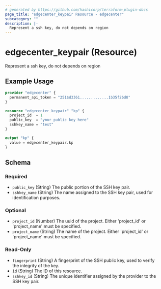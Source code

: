 ```yaml
---
# generated by https://github.com/hashicorp/terraform-plugin-docs
page_title: "edgecenter_keypair Resource - edgecenter"
subcategory: ""
description: |-
  Represent a ssh key, do not depends on region
---
```


# edgecenter_keypair (Resource)

Represent a ssh key, do not depends on region

## Example Usage

```terraform
provider "edgecenter" {
  permanent_api_token = "251$d3361.............1b35f26d8"
}

resource "edgecenter_keypair" "kp" {
  project_id  = 1
  public_key  = "your public key here"
  sshkey_name = "test"
}

output "kp" {
  value = edgecenter_keypair.kp
}
```

<!-- schema generated by tfplugindocs -->
## Schema

### Required

- `public_key` (String) The public portion of the SSH key pair.
- `sshkey_name` (String) The name assigned to the SSH key pair, used for identification purposes.

### Optional

- `project_id` (Number) The uuid of the project. Either 'project_id' or 'project_name' must be specified.
- `project_name` (String) The name of the project. Either 'project_id' or 'project_name' must be specified.

### Read-Only

- `fingerprint` (String) A fingerprint of the SSH public key, used to verify the integrity of the key.
- `id` (String) The ID of this resource.
- `sshkey_id` (String) The unique identifier assigned by the provider to the SSH key pair.
